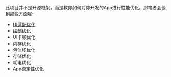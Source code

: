 此项目并不是开源框架，而是教你如何对你开发的App进行性能优化。那笔者会谈到那些方面呢:

- [UI适配优化](https://github.com/Ellen2018/AndroidOp/blob/master/pmsp.md)
- [绘制优化](https://github.com/Ellen2018/AndroidOp/blob/master/hzyh.md)
- UI卡顿优化
- 内存优化
- 包体积优化
- 存储优化
- 耗电优化
- App稳定性优化
